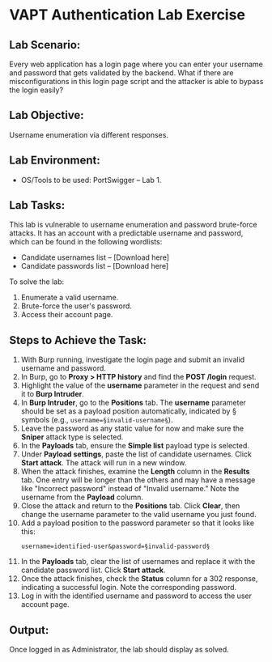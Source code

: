 # VAPT Authentication Lab Exercise

## Lab Scenario:
Every web application has a login page where you can enter your username and password that gets validated by the backend. What if there are misconfigurations in this login page script and the attacker is able to bypass the login easily?

## Lab Objective:
Username enumeration via different responses.

## Lab Environment:
- OS/Tools to be used: PortSwigger – Lab 1.

## Lab Tasks:
This lab is vulnerable to username enumeration and password brute-force attacks. It has an account with a predictable username and password, which can be found in the following wordlists:
- Candidate usernames list – [Download here]
- Candidate passwords list – [Download here]

To solve the lab:
1. Enumerate a valid username.
2. Brute-force the user's password.
3. Access their account page.

## Steps to Achieve the Task:
1. With Burp running, investigate the login page and submit an invalid username and password.
2. In Burp, go to **Proxy > HTTP history** and find the **POST /login** request.
3. Highlight the value of the **username** parameter in the request and send it to **Burp Intruder**.
4. In **Burp Intruder**, go to the **Positions** tab. The **username** parameter should be set as a payload position automatically, indicated by § symbols (e.g., `username=§invalid-username§`).
5. Leave the password as any static value for now and make sure the **Sniper** attack type is selected.
6. In the **Payloads** tab, ensure the **Simple list** payload type is selected.
7. Under **Payload settings**, paste the list of candidate usernames. Click **Start attack**. The attack will run in a new window.
8. When the attack finishes, examine the **Length** column in the **Results** tab. One entry will be longer than the others and may have a message like "Incorrect password" instead of "Invalid username." Note the username from the **Payload** column.
9. Close the attack and return to the **Positions** tab. Click **Clear**, then change the username parameter to the valid username you just found.
10. Add a payload position to the password parameter so that it looks like this:
    ```
    username=identified-user&password=§invalid-password§
    ```
11. In the **Payloads** tab, clear the list of usernames and replace it with the candidate password list. Click **Start attack**.
12. Once the attack finishes, check the **Status** column for a 302 response, indicating a successful login. Note the corresponding password.
13. Log in with the identified username and password to access the user account page.

## Output:
Once logged in as Administrator, the lab should display as solved.

